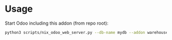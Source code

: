 # Usage

Start Odoo including this addon (from repo root):

```bash
python3 scripts/nix_odoo_web_server.py --db-name mydb --addon warehouse_reports
```
